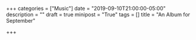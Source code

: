 +++
categories = ["Music"]
date = "2019-09-10T21:00:00-05:00"
description = ""
draft = true
minipost = "True"
tags = []
title = "An Album for September"

+++
